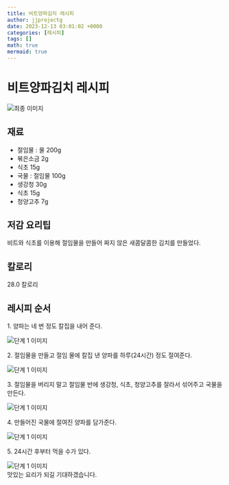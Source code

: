 ```yaml
---
title: 비트양파김치 레시피
author: jjprojectg
date: 2023-12-13 03:01:02 +0000
categories: [레시피]
tags: []
math: true
mermaid: true
---
```

<meta name="og:type" content="website"/>
<meta charset="UTF-8"/>
<div class="header">
  <h1>비트양파김치 레시피</h1>
</div>

<div class="container my-4">
  <div class="row">
    <div class="col-12 col-md-6">
      <div class="recipe-image">
        <img src="http://www.foodsafetykorea.go.kr/uploadimg/cook/10_00360_2.png" class="step-image" alt="최종 이미지"/>
      </div>
    </div>
    <div class="col-12 col-md-6">
      <div class="ingredients">
        <h2>재료</h2>
        <ul class="card">
          <li> 절임물 : 물 200g </li>
          <li>  볶은소금 2g </li>
          <li>  식초 15g </li>
          <li> 국물 : 절임물 100g </li>
          <li>  생강청 30g </li>
          <li>  식초 15g </li>
          <li>  청양고추 7g </li>
</ul>
      </div>
    </div>
    <div class="col-12 col-md-6">
      <div class="ingredients">
        <h2>저감 요리팁</h2>
        <div class="card"> 
          <p>
            비트와 식초를 이용해 절임물을 만들어 짜지 않은 새콤달콤한 김치를 만들었다.
          </p>
        </div>
      </div>
      <div class="ingredients">
        <h2>칼로리</h2>
        <div class="card"> 
          <p>
            28.0 칼로리
          </p>
        </div>
      </div>
    </div>
  </div>

  <h2 class="my-4">레시피 순서</h2>
  <div class="card recipe-card">
    <div class="card-body recipe-step">
      <p class="card-text step-description">1. 양파는 네 번 정도 칼집을 내어 준다.</p>
      <img src="http://www.foodsafetykorea.go.kr/uploadimg/cook/20_00360_01.png" alt="단계 1 이미지" class="step-image"/>
    </div>
  </div>
  <div class="card recipe-card">
    <div class="card-body recipe-step">
      <p class="card-text step-description">2. 절임물을 만들고 절임 물에 칼집 낸 양파를
하루(24시간) 정도 절여준다.</p>
      <img src="http://www.foodsafetykorea.go.kr/uploadimg/cook/20_00360_02.png" alt="단계 1 이미지" class="step-image"/>
    </div>
  </div>
  <div class="card recipe-card">
    <div class="card-body recipe-step">
      <p class="card-text step-description">3. 절임물을 버리지 말고 절임물 반에 생강청,
식초, 청양고추를 잘라서 섞어주고 국물을
만든다.</p>
      <img src="http://www.foodsafetykorea.go.kr/uploadimg/cook/20_00360_03.png" alt="단계 1 이미지" class="step-image"/>
    </div>
  </div>
  <div class="card recipe-card">
    <div class="card-body recipe-step">
      <p class="card-text step-description">4. 만들어진 국물에 절여진 양파를 담가준다.</p>
      <img src="http://www.foodsafetykorea.go.kr/uploadimg/cook/20_00360_04.png" alt="단계 1 이미지" class="step-image"/>
    </div>
  </div>
  <div class="card recipe-card">
    <div class="card-body recipe-step">
      <p class="card-text step-description">5. 24시간 후부터 먹을 수가 있다.</p>
      <img src="http://www.foodsafetykorea.go.kr/uploadimg/cook/20_00360_05.png" alt="단계 1 이미지" class="step-image"/>
    </div>
  </div>

</div>
맛있는 요리가 되길 기대하겠습니다.
